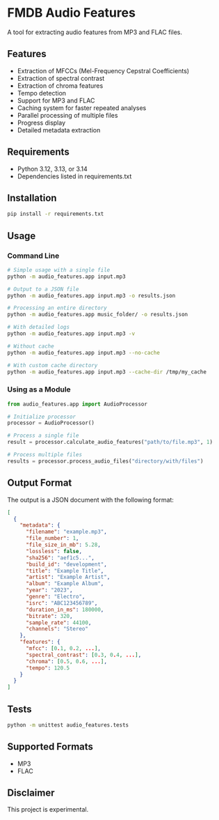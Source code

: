 # FMDB Audio Features

A tool for extracting audio features from MP3 and FLAC files.

## Features

- Extraction of MFCCs (Mel-Frequency Cepstral Coefficients)
- Extraction of spectral contrast
- Extraction of chroma features
- Tempo detection
- Support for MP3 and FLAC
- Caching system for faster repeated analyses
- Parallel processing of multiple files
- Progress display
- Detailed metadata extraction

## Requirements

- Python 3.12, 3.13, or 3.14
- Dependencies listed in requirements.txt

## Installation

```bash
pip install -r requirements.txt
```

## Usage

### Command Line

```bash
# Simple usage with a single file
python -m audio_features.app input.mp3

# Output to a JSON file
python -m audio_features.app input.mp3 -o results.json

# Processing an entire directory
python -m audio_features.app music_folder/ -o results.json

# With detailed logs
python -m audio_features.app input.mp3 -v

# Without cache
python -m audio_features.app input.mp3 --no-cache

# With custom cache directory
python -m audio_features.app input.mp3 --cache-dir /tmp/my_cache
```

### Using as a Module

```python
from audio_features.app import AudioProcessor

# Initialize processor
processor = AudioProcessor()

# Process a single file
result = processor.calculate_audio_features("path/to/file.mp3", 1)

# Process multiple files
results = processor.process_audio_files("directory/with/files")
```

## Output Format

The output is a JSON document with the following format:

```json
[
  {
    "metadata": {
      "filename": "example.mp3",
      "file_number": 1,
      "file_size_in_mb": 5.28,
      "lossless": false,
      "sha256": "aef1c5...",
      "build_id": "development",
      "title": "Example Title",
      "artist": "Example Artist",
      "album": "Example Album",
      "year": "2023",
      "genre": "Electro",
      "isrc": "ABC123456789",
      "duration_in_ms": 180000,
      "bitrate": 320,
      "sample_rate": 44100,
      "channels": "Stereo"
    },
    "features": {
      "mfcc": [0.1, 0.2, ...],
      "spectral_contrast": [0.3, 0.4, ...],
      "chroma": [0.5, 0.6, ...],
      "tempo": 120.5
    }
  }
]
```

## Tests

```bash
python -m unittest audio_features.tests
```

## Supported Formats
- MP3
- FLAC 

## Disclaimer

This project is experimental.
